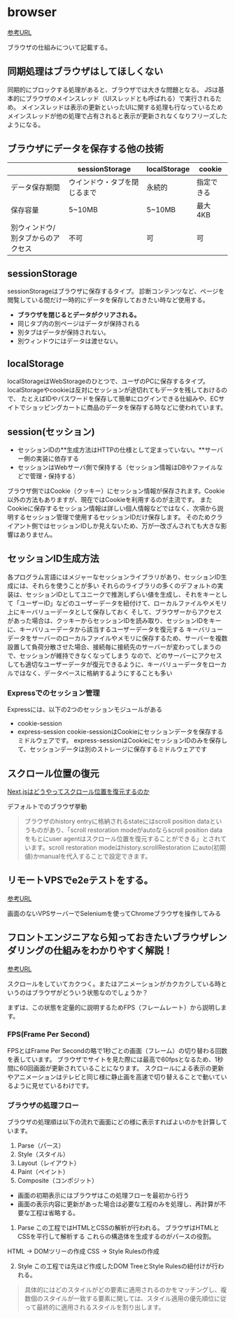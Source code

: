 # browser
[参考URL](https://zenn.dev/silverbirder/articles/e10295948e17ca)

ブラウザの仕組みについて記載する。

## 同期処理はブラウザはしてほしくない

同期的にブロックする処理があると、ブラウザでは大きな問題となる。
JSは基本的にブラウザのメインスレッド（UIスレッドとも呼ばれる）で実行されるため。
メインスレッドは表示の更新といったUIに関する処理も行なっているためメインスレッドが他の処理で占有されると表示が更新されなくなりフリーズしたようになる。

## ブラウザにデータを保存する他の技術

|         | sessionStorage | localStorage | cookie |
| ------- | -------------- | ------------ | ------ |
| データ保存期間 | ウインドウ・タブを閉じるまで | 永続的 | 指定できる  |
| 保存容量 | 5~10MB | 5~10MB | 最大4KB |
| 別ウィンドウ/別タブからのアクセス | 不可 |可 | 可 |

## sessionStorage

sessionStorageはブラウザに保存するタイプ。
診断コンテンツなど、ページを閲覧している間だけ一時的にデータを保存しておきたい時など使用する。

- **ブラウザを閉じるとデータがクリアされる。**
- 同じタブ内の別ページはデータが保持される
- 別タブはデータが保持されない。
- 別ウィンドウにはデータは渡せない。

## localStorage

localStorageはWebStorageのひとつで、ユーザのPCに保存するタイプ。
localStorageやcookieは反対にセッションが途切れてもデータを残しておけるので、
たとえばIDやパスワードを保存して簡単にログインできる仕組みや、ECサイトでショッピングカートに商品のデータを保存する時などに使われています。

## session(セッション)

- セッションIDの**生成方法はHTTPの仕様として定まっていない。**サーバー側の実装に依存する
- セッションはWebサーバ側で保持する（セッション情報はDBやファイルなどで管理・保持する）

ブラウザ側ではCookie（クッキー）にセッション情報が保存されます。Cookie以外の方法もありますが、現在ではCookieを利用するのが主流です。
またCookieに保存するセッション情報は詳しい個人情報などではなく、次項から説明するセッション管理で使用するセッションIDだけ保存します。
そのためクライアント側ではセッションIDしか見えないため、万が一改ざんされても大きな影響はありません。

セッションID生成方法
- 
各プログラム言語にはメジャーなセッションライブラリがあり、セッションID生成には、それらを使うことが多い
それらのライブラリの多くのデフォルトの実装は、セッションIDとしてユニークで推測しずらい値を生成し、それをキーとして「ユーザーID」などのユーザーデータを紐付けて、ローカルファイルやメモリ上にキーバリューデータとして保存しておく
そして、ブラウザーからアクセスがあった場合は、クッキーからセッションIDを読み取り、セッションIDをキーに、キーバリューデータから該当するユーザーデータを復元する
キーバリューデータをサーバーのローカルファイルやメモリに保存するため、サーバーを複数設置して負荷分散させた場合、接続毎に接続先のサーバーが変わってしまうので、セッションが維持できなくなってしまう
なので、どのサーバーにアクセスしても適切なユーザーデータが復元できるように、キーバリューデータをローカルではなく、データベースに格納するようにすることも多い

### Expressでのセッション管理

Expressには、以下の2つのセッションモジュールがある
- cookie-session
- express-session
cookie-sessionはCookieにセッションデータを保存するミドルウェアです。
express-sessionはCookieにセッションIDのみを保存して、セッションデータは別のストレージに保存するミドルウェアです

## スクロール位置の復元
[Next.jsはどうやってスクロール位置を復元するのか](https://zenn.dev/akfm/articles/next-js-scroll-restore)

デフォルトでのブラウザ挙動
>ブラウザのhistory entryに格納されるstateにはscroll position dataというものがあり、「scroll restoration modeがautoならscroll position dataをもとにuser agentはスクロール位置を復元することができる」とされています。scroll restoration modeはhistory.scrollRestoration にauto(初期値)かmanualを代入することで設定できます。

## リモートVPSでe2eテストをする。
[参考URL](https://dreamerdream.hateblo.jp/entry/2019/04/24/170000)

画面のないVPSサーバーでSeleniumを使ってChromeブラウザを操作してみる

## フロントエンジニアなら知っておきたいブラウザレンダリングの仕組みをわかりやすく解説！
[参考URL](https://blog.leap-in.com/lets-learn-how-to-browser-works/)

スクロールをしていてカクつく。またはアニメーションがカクカクしている時というのはブラウザがどういう状態なのでしょうか？

まずは、この状態を定量的に説明するためFPS（フレームレート）から説明します。
### FPS(Frame Per Second)

FPSとはFrame Per Secondの略で1秒ごとの画面（フレーム）の切り替わる回数を表しています。
ブラウザでサイトを見た際には最高で60fpsとなるため、1秒間に60回画面が更新されていることになります。
スクロールによる表示の更新やアニメーションはテレビと同じ様に静止画を高速で切り替えることで動いているように見せているわけです。


### ブラウザの処理フロー

ブラウザの処理順は以下の流れで画面にどの様に表示すればよいのかを計算しています。
1. Parse（パース）
2. Style（スタイル）
3. Layout（レイアウト）
4. Paint（ペイント）
5. Composite（コンポジット）

- 画面の初期表示にはブラウザはこの処理フローを最初から行う
- 画面の表示内容に更新があった場合は必要な工程のみを処理し、再計算が不要な工程は省略する。

1. Parse
この工程ではHTMLとCSSの解析が行われる。
ブラウザはHTMLとCSSを平行して解析する
これらの構造体を生成するのがパースの役割。

HTML → DOMツリーの作成
CSS → Style Rulesの作成

2. Style
この工程では先ほど作成したDOM TreeとStyle Rulesの紐付けが行われる。
>具体的にはどのスタイルがどの要素に適用されるのかをマッチングし、複数個のスタイルが一致する要素に関しては、スタイル適用の優先順位に従って最終的に適用されるスタイルを割り出します。








